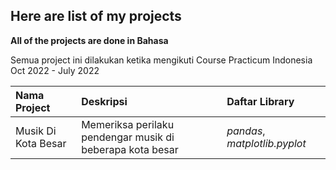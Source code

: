 ## Here are list of my projects

**All of the projects are done in Bahasa**

Semua project ini dilakukan ketika mengikuti Course Practicum Indonesia Oct 2022 - July 2022

| Nama Project                    | Deskripsi                       | Daftar Library                     |
| :------------------------------ | :------------------------------ |:------------------------------|
|  Musik Di Kota Besar         | Memeriksa perilaku pendengar musik di beberapa kota besar | *pandas*, *matplotlib.pyplot*        |
